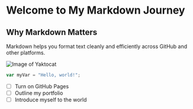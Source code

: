 # Welcome to My Markdown Journey

## Why Markdown Matters
Markdown helps you format text cleanly and efficiently across GitHub and other platforms.

![Image of Yaktocat](https://octodex.github.com/images/yaktocat.png)

  
``` javascript
var myVar = "Hello, world!";
```

- [ ] Turn on GitHub Pages
- [ ] Outline my portfolio
- [ ] Introduce myself to the world
